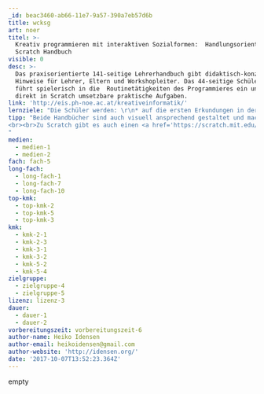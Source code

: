 ```yaml
---
_id: beac3460-ab66-11e7-9a57-390a7eb57d6b
title: wcksg
art: noer
titel: >-
  Kreativ programmieren mit interaktiven Sozialformen:  Handlungsorientes
  Scratch Handbuch
visible: 0
desc: >-
  Das praxisorientierte 141-seitige Lehrerhandbuch gibt didaktisch-konzeptuelle
  Hinweise für Lehrer, Eltern und Workshopleiter. Das 44-seitige Schülerhandbuch
  führt spielerisch in die  Routinetätigkeiten des Programmieres ein und enthält
  direkt in Scratch umsetzbare praktische Aufgaben.
link: 'http://eis.ph-noe.ac.at/kreativeinformatik/'
lernziele: "Die Schüler werden: \r\n* auf die ersten Erkundungen in der Scratch-Umgebung aufbauen,\r\n* indem sie ein interaktives Scratch-Projekt erstellen\r\n* in eine breite Palette an Scratch-Blöcken eingeführt\r\n* sich mit dem Konzept der Folge vertraut machen\r\n* während der Erstellung von Projekten das Experimentieren und Wiederholen üben (S.5)"
tipp: "Beide Handbücher sind auch visuell ansprechend gestaltet und machen Lust darauf, die Praxisbausteine auszuprobieren.\r\nDas Konzept der \"kreativen Informatik\" passt wunderbar zu Maker-Aktivitäten mit der Orientierung an Kreativität und selbständigem Gestalten und zielt als eine Karriere als Informatiker oder Programmierer: \"Es unterstützt die Entwicklung junger Leute als informatisch Gebildete – Individuen, die in allen Bereichen ihres Lebens, über Fachbereiche und Kontexte hinaus, auf computergestützte Konzepte, Methoden und Perspektiven aufbauen können.\" (S.9)
<br><br>Zu Scratch gibt es auch einen <a href='https://scratch.mit.edu/download'>Offline-Editor</a> (Mac, Windows, einige Linux-Versionen)
"
medien:
  - medien-1
  - medien-2
fach: fach-5
long-fach:
  - long-fach-1
  - long-fach-7
  - long-fach-10
top-kmk:
  - top-kmk-2
  - top-kmk-5
  - top-kmk-3
kmk:
  - kmk-2-1
  - kmk-2-3
  - kmk-3-1
  - kmk-3-2
  - kmk-5-2
  - kmk-5-4
zielgruppe:
  - zielgruppe-4
  - zielgruppe-5
lizenz: lizenz-3
dauer:
  - dauer-1
  - dauer-2
vorbereitungszeit: vorbereitungszeit-6
author-name: Heiko Idensen
author-email: heikoidensen@gmail.com
author-website: 'http://idensen.org/'
date: '2017-10-07T13:52:23.364Z'
---
```

empty
